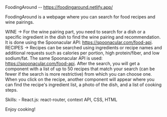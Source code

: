 
FoodingAround -- https://foodingaround.netlify.app/


FoodingAround is a webpage where you can search for food recipes and wine pairings. 

  WINE -> For the wine pairing part, you need to search for a dish or a specific ingredient in the dish to find the wine pairing and recommendation. It is done using the Spoonacular API: https://spoonacular.com/food-api.
  RECIPES -> Recipes can be searched using ingredients or recipe names and additional requests such as calories per portion, high protein/fiber, and low sodium/fat. The same Spoonacular API is used: https://spoonacular.com/food-api.
            After the search, you will get a component with a list of up to 50 recipes that match your search (can be fewer if the search is more restrictive) from which you can choose one. 
            When you click on the recipe, another component will appear where you can find the recipe's ingredient list, a photo of the dish, and a list of cooking steps.


Skills: - React.js: react-router, context API, CSS,  HTML
                    


Enjoy cooking!



              
